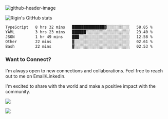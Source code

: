 
![github-header-image](https://github.com/riginoommen/riginoommen/assets/3840244/889cae65-df55-4cda-86cc-bf21bf1f2e96)

![Rigin's GitHub stats](https://github-readme-stats.vercel.app/api?username=riginoommen\&show_icons=true\&show=reviews,discussions_started,discussions_answered,prs_merged,prs_merged_percentage)


<!--START_SECTION:waka-->

```txt
TypeScript   8 hrs 32 mins   ██████████████▓░░░░░░░░░░   58.85 %
YAML         3 hrs 23 mins   ██████░░░░░░░░░░░░░░░░░░░   23.40 %
JSON         1 hr 49 mins    ███░░░░░░░░░░░░░░░░░░░░░░   12.58 %
Other        22 mins         ▓░░░░░░░░░░░░░░░░░░░░░░░░   02.61 %
Bash         22 mins         ▓░░░░░░░░░░░░░░░░░░░░░░░░   02.53 %
```

<!--END_SECTION:waka-->

### Want to Connect?

I'm always open to new connections and collaborations. Feel free to reach out to me on Email/LinkedIn.

I'm excited to share with the world and make a positive impact with the community.

![](https://komarev.com/ghpvc/?username=riginoommen)

![](https://hit.yhype.me/github/profile?user_id=3840244)
